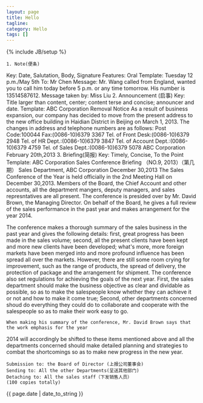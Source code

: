 ```yaml
---
layout: page
title: Hello 
tagline: 
category: Hello
tags: []
---
```

{% include JB/setup %}

    1. Note(便条)
 Key: Date, Salutation, Body, Signature
 Features: Oral
 Template:
                                                                           Tuesday 12 p.m./May 5th
 To: Mr Chen
 Message:
     Mr. Wang called from England, wanted you to call him today before 5 p.m. or any time tomorrow.
 His number is 13514587612.
                                                                        Message taken by: Miss Liu
 2. Announcement (启事)
 Key: Title larger than content, center; content terse and concise; announcer and date.
 Template:
                                  ABC Corporation Removal Notice 
     As a result of business expansion, our company has decided to move from the present address to
 the new office building in Haidian District in Beijing on March 1, 2013. The changes in address and
 telephone numbers are as follows:
    Post Code:100044
    Fax:(0086-10)6379 3367
    Tel. of Front Desk:(0086-10)6379 2948
    Tel. of HR Dept.:(0086-10)6379 3847
    Tel. of Account Dept.:(0086-10)6379 4759
    Tel. of Sales Dept.:(0086-10)6379 5078
                                                                                    ABC Corporation
                                                                                 February 20th,2013
 3. Briefing(简报)
 Key: Timely, Concise, To the Point
 Template:
                               ABC Corporation Sales Conference Briefing
                                        （NO.9, 2013）（第几期）
 Sales Department, ABC Corporation                                                  December 30,2013
    The Sales Conference of the Year is held officially in the 2nd Meeting Hall on December 30,2013.
 Members of the Board, the Chief Account and other accounts, all the department mangers, deputy
 managers, and sales represntatives are all present. The conference is presided over by Mr. David Brown,
 the Managing Director. On behalf of the Board, he gives a full review of the sales performance in the 
 past year and makes arrangement for the year 2014.

 The conference makes a thorough summary of the sales business in the past year and gives the following
 details: first, great progress has been made in the sales volume; second, all the present clients have
 been kept and more new clients have been developed; what's more, more foreign markets have been merged
 into and more profound influence has been spread all over the markets. However, there are still some
 room crying for improvement, such as the range of products, the spread of delivery, the protection of 
 package and the arrangement for shipment. The conference also set regulations for achieving the goals
 of the next year. First, the sales department should make the business objective as clear and dividable
 as possible, so as to make the salespeople know whether they can achieve it or not and how to make it 
 come true; Second, other departments concerned shoud do everything they could do to collaborate and
 cooperate with the salespeople so as to make their work easy to go.

    When making his summary of the conference, Mr. David Brown says that the work emphasis for the year
 2014 will accordingly be shifted to these items mentioned above and all the departments concerned should
 make detailed planning and strategies to combat the shortcomings so as to make new progress in the new
 year.

    Submission to: the Board of Director (上报公司董事会)
    Sending to: All the other Departments(呈送其他部门)
    Detaching to: All the sales staff（下发销售人员）
    (100 copies totally)




<p>{{ page.date | date_to_string }}</p>
